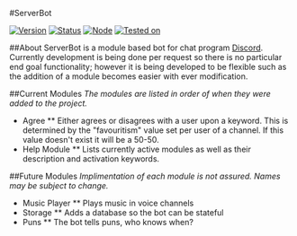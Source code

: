 #ServerBot

[![Version](https://img.shields.io/badge/Version-1.3.0-green.svg?style=flat-square)]()
[![Status](https://img.shields.io/badge/Stability-Stable-green.svg?style=flat-square)]()
[![Node](https://img.shields.io/badge/Node-7.4.0-blue.svg?style=flat-square)](http://nodejs.org)
[![Tested on](https://img.shields.io/badge/Tested%20on-Windows%2010-lightgrey.svg?style=flat-square)]()

##About
ServerBot is a module based bot for chat program [Discord](https://discordapp.com/). Currently development is being done per request so there is no particular end goal functionality; however it is being developed to be flexible such as the addition of a module becomes easier with ever modification.

##Current Modules
_The modules are listed in order of when they were added to the project._

* Agree
** Either agrees or disagrees with a user upon a keyword. This is determined by the "favouritism" value set per user of a channel. If this value doesn't exist it will be a 50-50.
* Help Module
** Lists currently active modules as well as their description and activation keywords.


##Future Modules
_Implimentation of each module is not assured. Names may be subject to change._

* Music Player
** Plays music in voice channels
* Storage
** Adds a database so the bot can be stateful
* Puns
** The bot tells puns, who knows when?
